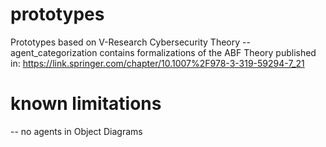 # prototypes
Prototypes based on V-Research Cybersecurity Theory
-- agent_categorization contains formalizations of the ABF Theory published in: https://link.springer.com/chapter/10.1007%2F978-3-319-59294-7_21

# known limitations
-- no agents in Object Diagrams
